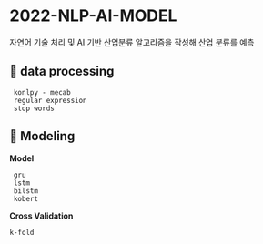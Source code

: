 # 2022-NLP-AI-MODEL
자연어 기술 처리 및 AI 기반 산업분류 알고리즘을 작성해 산업 분류를 예측

## 🎈 data processing
```
 konlpy - mecab
 regular expression
 stop words
```

## 🎈 Modeling

**Model**
```
 gru 
 lstm 
 bilstm
 kobert
```
**Cross Validation**
```
k-fold
```
